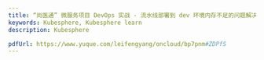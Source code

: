 ```yaml
---
title: “尚医通” 微服务项目 DevOps 实战 - 流水线部署到 dev 环境内存不足的问题解决
keywords: Kubesphere, Kubesphere learn
description: Kubesphere

pdfUrl: https://www.yuque.com/leifengyang/oncloud/bp7pnm#ZDPfS
---
```

